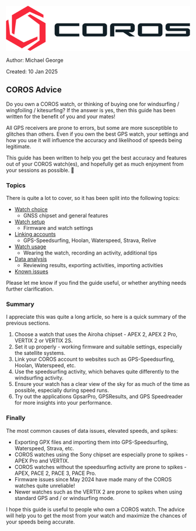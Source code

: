 ![GP3S Logo](img/COROS_Wearables_Logo.png)



Author: Michael George

Created: 10 Jan 2025



## COROS Advice

Do you own a COROS watch, or thinking of buying one for windsurfing / wingfoiling / kitesurfing? If the answer is yes, then this guide has been written for the benefit of you and your mates!

All GPS receivers are prone to errors, but some are more susceptible to glitches than others. Even if you own the best GPS watch, your settings and how you use it will influence the accuracy and likelihood of speeds being legitimate.

This guide has been written to help you get the best accuracy and features out of your COROS watch(es), and hopefully get as much enjoyment from your sessions as possible. 🤙



### Topics

There is quite a lot to cover, so it has been split into the following topics:

- [Watch choice](choice/README.md)
  - GNSS chipset and general features
- [Watch setup](setup/README.md)
  - Firmware and watch settings
- [Linking accounts](accounts/README.md)
  - GPS-Speedsurfing, Hoolan, Waterspeed, Strava, Relive
- [Watch usage](usage/README.md)
  - Wearing the watch, recording an activity, additional tips
- [Data analysis](analysis/README.md)
  - Reviewing results, exporting activities, importing activities
- [Known issues](issues/README.md)

Please let me know if you find the guide useful, or whether anything needs further clarification.



### Summary

I appreciate this was quite a long article, so here is a quick summary of the previous sections.

1. Choose a watch that uses the Airoha chipset - APEX 2, APEX 2 Pro, VERTIX 2 or VERTIX 2S.
2. Set it up properly - working firmware and suitable settings, especially the satellite systems.
3. Link your COROS account to websites such as GPS-Speedsurfing, Hoolan, Waterspeed, etc.
4. Use the speedsurfing activity, which behaves quite differently to the windsurfing activity.
5. Ensure your watch has a clear view of the sky for as much of the time as possible, especially during speed runs.
6. Try out the applications GpsarPro, GPSResults, and GPS Speedreader for more insights into your performance.



### Finally

The most common causes of data issues, elevated speeds, and spikes:

- Exporting GPX files and importing them into GPS-Speedsurfing, Waterspeed, Strava, etc.
- COROS watches using the Sony chipset are especially prone to spikes - APEX Pro and VERTIX.
- COROS watches without the speedsurfing activity are prone to spikes - APEX, PACE 2, PACE 3, PACE Pro.
- Firmware issues since May 2024 have made many of the COROS watches quite unreliable!
- Newer watches such as the VERTIX 2 are prone to spikes when using standard GPS and / or windsurfing mode.



I hope this guide is useful to people who own a COROS watch. The advice will help you to get the most from your watch and maximize the chances of your speeds being accurate.
